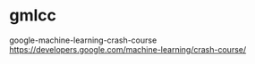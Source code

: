 # gmlcc
google-machine-learning-crash-course
https://developers.google.com/machine-learning/crash-course/
